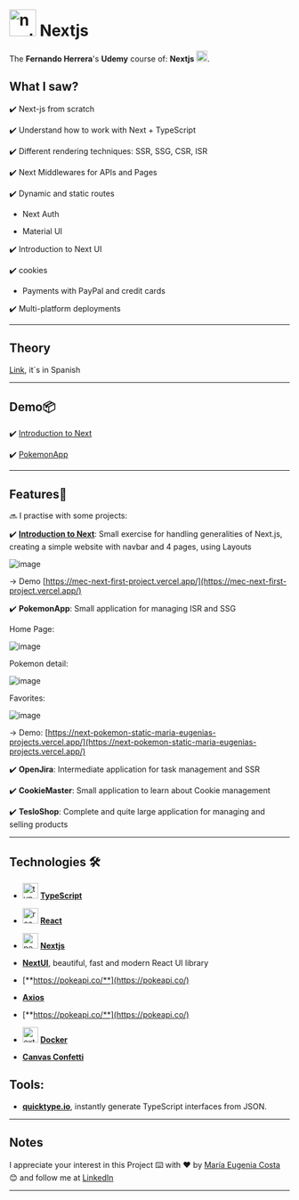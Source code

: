 # <img width="48" height="48" src="https://img.icons8.com/color/48/nextjs.png" alt="nextjs"/> Nextjs

The **Fernando Herrera**'s **Udemy** course of:  **Nextjs** <img width="20" height="20" src="https://img.icons8.com/color/20/nextjs.png" alt="nextjs"/>.

## What I saw?

✔️ Next-js from scratch

✔️ Understand how to work with Next + TypeScript

✔️ Different rendering techniques: SSR, SSG, CSR, ISR

✔️ Next Middlewares for APIs and Pages

✔️ Dynamic and static routes

- Next Auth

- Material UI

✔️ Introduction to Next UI

✔️ cookies

- Payments with PayPal and credit cards

✔️ Multi-platform deployments

---

## Theory

[Link](https://github.com/eugenia1984/nextjs/tree/main/teoria), it´s in Spanish

---

## Demo📦

✔️ [Introduction to Next](https://mec-next-first-project.vercel.app/)

✔️ [PokemonApp](https://next-pokemon-static-maria-eugenias-projects.vercel.app/)

---

## Features📢


🔜 I practise with some projects:

✔️ [**Introduction to Next**](https://github.com/eugenia1984/nextjs/tree/main/01-initial-demo): Small exercise for handling generalities of Next.js, creating a simple website with navbar and 4 pages, using Layouts

![image](https://github.com/eugenia1984/nextjs/assets/72580574/fc6389d6-40e4-45a8-bf88-4799c32fc7bc)

-> Demo [https://mec-next-first-project.vercel.app/](https://mec-next-first-project.vercel.app/)

✔️ **PokemonApp**: Small application for managing ISR and SSG

Home Page:

![image](https://github.com/eugenia1984/nextjs/assets/72580574/235569c2-1231-4b88-be3e-dfacbc69d069)

Pokemon detail:

![image](https://github.com/eugenia1984/nextjs/assets/72580574/c54461c8-a9b3-4b9f-9aa7-506705ea556c)

Favorites:

![image](https://github.com/eugenia1984/nextjs/assets/72580574/4d51ee55-17f6-4988-bdd2-55ad64bc9b1a)

-> Demo: [https://next-pokemon-static-maria-eugenias-projects.vercel.app/](https://next-pokemon-static-maria-eugenias-projects.vercel.app/)

✔️ **OpenJira**: Intermediate application for task management and SSR

✔️ **CookieMaster**: Small application to learn about Cookie management

✔️ **TesloShop**: Complete and quite large application for managing and selling products

---

## Technologies 🛠️

- <img width="28" height="28" src="https://img.icons8.com/external-tal-revivo-color-tal-revivo/28/external-typescript-an-open-source-programming-language-developed-and-maintained-by-microsoft-logo-color-tal-revivo.png" alt="typescript icon"/> [**TypeScript**](https://www.typescriptlang.org/)

- <img width="28" height="28" src="https://img.icons8.com/office/28/react.png" alt="react icon"/> [**React**](https://react.dev/)

- <img width="28" height="28" src="https://img.icons8.com/color/28/nextjs.png" alt="nextjs icon"/> [**Nextjs**](https://nextjs.org/)

- [**NextUI**](https://nextui.org/), beautiful, fast and modern React UI library

- [**https://pokeapi.co/**](https://pokeapi.co/)

- [**Axios**](https://axios-http.com/)

- [**https://pokeapi.co/**](https://pokeapi.co/)
  
- <img width="28" height="28" src="https://img.icons8.com/external-tal-revivo-color-tal-revivo/28/external-docker-a-set-of-coupled-software-as-a-service-logo-color-tal-revivo.png" alt="external-docker-a-set-of-coupled-software-as-a-service-logo-color-tal-revivo"/> [**Docker**](https://www.docker.com/)


- [**Canvas Confetti**](https://www.npmjs.com/package/canvas-confetti)

## Tools: 

- [**quicktype.io**](https://quicktype.io/typescript), instantly generate TypeScript interfaces from JSON.

---

## Notes

I appreciate your interest in this Project ⌨️ with ❤️ by [María Eugenia Costa](https://github.com/eugenia1984) 😊 and follow me at [LinkedIn](http://www.linkedin.com/in/maríaeugeniacosta)

---
